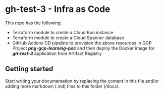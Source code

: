 # gh-test-3 - Infra as Code

This repo has the following:
- Terraform module to create a Cloud Run instance
- Terraform module to create a Cloud Spanner database
- GitHub Actions CD pipeline to provision the above resources in GCP Project ***png-gcp-learning-poc*** and then deploy the Docker image for ***gh-test-3*** application from Artifact Registry

## Getting started

Start writing your documentation by replacing the content in this file and/or adding more markdown (.md) files to this folder (/docs).
